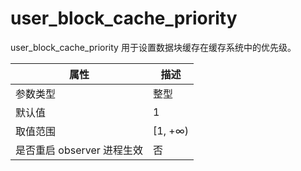 user_block_cache_priority 
==============================================

user_block_cache_priority 用于设置数据块缓存在缓存系统中的优先级。


|      **属性**      |  **描述**  |
|------------------|----------|
| 参数类型             | 整型       |
| 默认值              | 1        |
| 取值范围             | \[1, +∞) |
| 是否重启 observer 进程生效 | 否        |




